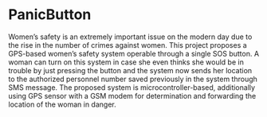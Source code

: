 # PanicButton
 Women’s safety is  an extremely important issue on the modern day due to  the rise in the  number of crimes against women. This project proposes a GPS-based women’s safety system operable  through  a single SOS button. A woman can turn on this system in case she even thinks she would be in trouble by just pressing the button and the system  now sends  her  location to  the authorized  personnel  number saved  previously  in the  system  through  SMS message.  The  proposed  system  is  microcontroller-based,  additionally  using  GPS  sensor  with  a  GSM  modem  for determination and forwarding the location of the woman in danger.

